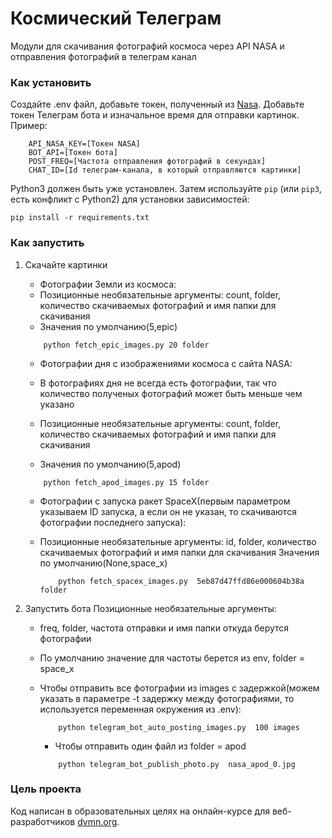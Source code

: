 # Космический Телеграм

Модули для скачивания фотографий космоса через API NASA и отправления фотографий в телеграм канал

### Как установить
Создайте .env файл, добавьте токен, полученный из [Nasa](https://api.nasa.gov).
Добавьте токен Телеграм бота и изначальное время для отправки картинок.
Пример:
```
    API_NASA_KEY=[Токен NASA]
    BOT_API=[Токен бота]
    POST_FREQ=[Частота отправления фотографий в секундах]
    CHAT_ID=[Id телеграм-канала, в который отправляются картинки]
```

Python3 должен быть уже установлен. 
Затем используйте `pip` (или `pip3`, есть конфликт с Python2) для установки зависимостей:
```
pip install -r requirements.txt
```

### Как запустить

1. Скачайте картинки
    * Фотографии Земли из космоса:
   * Позиционные необязательные аргументы:
   count, folder, количество скачиваемых фотографий и имя папки для скачивания
    * Значения по умолчанию(5,epic)
    ```
        python fetch_epic_images.py 20 folder
    ```
    * Фотографии дня с изображениями космоса с сайта NASA:
    * В фотографиях дня не всегда есть фотографии, так что количество полученых фотографий может быть меньше чем указано
    * Позиционные  необязательные аргументы:
   count, folder, количество скачиваемых фотографий и имя папки для скачивания

   * Значения по умолчанию(5,apod)
    ```
        python fetch_apod_images.py 15 folder
    ```
   * Фотографии с запуска ракет SpaceX(первым параметром указываем ID запуска, а если он не указан, то скачиваются фотографии последнего запуска):

   * Позиционные необязательные аргументы:
   id, folder, количество скачиваемых фотографий и имя папки для скачивания
   Значения по умолчанию(None,space_x)

       ```
           python fetch_spacex_images.py  5eb87d47ffd86e000604b38a folder
       ```
    
2. Запустить бота
    Позиционные необязательные аргументы:
   * freq, folder, частота отправки и имя папки откуда берутся фотографии
   * По умолчанию значение для частоты берется из env, folder  = space_x
   * Чтобы отправить все фотографии из images с задержкой(можем указать в параметре -t задержку между фотографиями, то используется переменная окружения из .env):

     ```
         python telegram_bot_auto_posting_images.py  100 images
     ```

     * Чтобы отправить один файл из folder = apod 

     ```
         python telegram_bot_publish_photo.py  nasa_apod_0.jpg
     ```

### Цель проекта

Код написан в образовательных целях на онлайн-курсе для веб-разработчиков [dvmn.org](https://dvmn.org/).